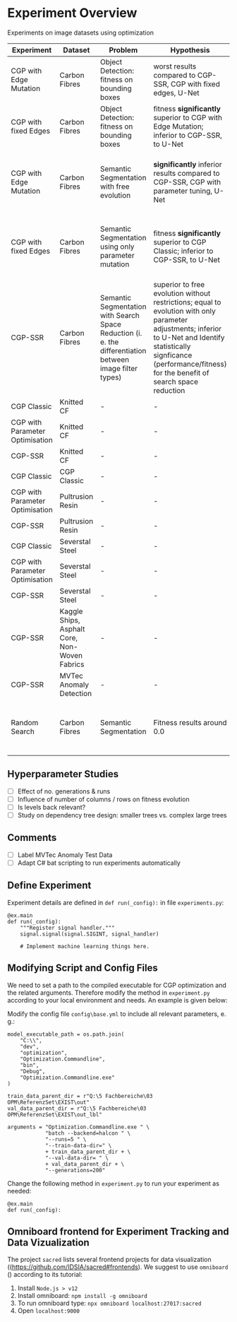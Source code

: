 # Experiment Overview

Experiments on image datasets using optimization

| Experiment | Dataset | Problem | Hypothesis | Goal |
| ---------- | ------- | ------- | ---------- | ---- |
| CGP with Edge Mutation | Carbon Fibres | Object Detection: fitness on bounding boxes | worst results compared to CGP-SSR, CGP with fixed edges, U-Net | based on settings used for ICMLA 2017 |
| CGP with fixed Edges | Carbon Fibres | Object Detection: fitness on bounding boxes | fitness **significantly** superior to CGP with Edge Mutation; inferior to CGP-SSR, to U-Net | based on settings from ICMLA 2017 |
| CGP with Edge Mutation | Carbon Fibres | Semantic Segmentation with free evolution | **significantly** inferior results compared to CGP-SSR, CGP with parameter tuning, U-Net | Reproduce results from traditional approach (e. g. ICMLA 2017), set a reference |
| CGP with fixed Edges | Carbon Fibres | Semantic Segmentation using only parameter mutation | fitness **significantly** superior to CGP Classic; inferior to CGP-SSR, to U-Net | Reproduce results from traditional approach (e. g. ICMLA 2017), set a reference |
| CGP-SSR | Carbon Fibres | Semantic Segmentation with Search Space Reduction (i. e. the differentiation between image filter types) | superior to free evolution without restrictions; equal to evolution with only parameter adjustments; inferior to U-Net and Identify statistically signficance (performance/fitness) for the benefit of search space reduction | show that limitations to the grid improve evolutionary development and overall results; Show superor to results by Harding et al. |
| CGP Classic | Knitted CF | - | - | - |
| CGP with Parameter Optimisation | Knitted CF | - | - | - |
| CGP-SSR | Knitted CF | - | - | - |
| CGP Classic | CGP Classic | - | - | - |
| CGP with Parameter Optimisation | Pultrusion Resin | - | - | - |
| CGP-SSR | Pultrusion Resin | - | - | - |
| CGP Classic | Severstal Steel | - | - | - |
| CGP with Parameter Optimisation | Severstal Steel | - | - | - |
| CGP-SSR | Severstal Steel | - | - | - |
| CGP-SSR | Kaggle Ships, Asphalt Core, Non-Woven Fabrics | - | - | - |
| CGP-SSR | MVTec Anomaly Detection | - | - | - |
| Random Search | Carbon Fibres | Semantic Segmentation | Fitness results around 0.0 | Establish a low level, default reference to all other experiments |

## Hyperparameter Studies

- [ ] Effect of no. generations & runs
- [ ] Influence of number of columns / rows on fitness evolution
- [ ] Is levels back relevant?
- [ ] Study on dependency tree design: smaller trees vs. complex large trees

## Comments

- [ ] Label MVTec Anomaly Test Data
- [ ] Adapt C# bat scripting to run experiments automatically

## Define Experiment

Experiment details are defined in `def run(_config):` in file `experiments.py`:

```
@ex.main
def run(_config):
    """Register signal handler."""
    signal.signal(signal.SIGINT, signal_handler)

    # Implement machine learning things here.
```

## Modifying Script and Config Files

We need to set a path to the compiled executable for CGP optimization and the related arguments.
Therefore modify the method in `experiment.py` according to your local environment and needs.
An example is given below:

Modify the config file `config\base.yml` to include all relevant parameters, e. g.:

```
model_executable_path = os.path.join(
    "C:\\",
    "dev",
    "optimization",
    "Optimization.Commandline",
    "bin",
    "Debug",
    "Optimization.Commandline.exe"
)

train_data_parent_dir = r"Q:\5 Fachbereiche\03 OPM\ReferenzSet\EXIST\out"
val_data_parent_dir = r"Q:\5 Fachbereiche\03 OPM\ReferenzSet\EXIST\out_lbl"

arguments = "Optimization.Commandline.exe " \
            "batch --backend=halcon " \
            "--runs=5 " \
            "--train-data-dir=" \
            + train_data_parent_dir + \
            "--val-data-dir= " \
            + val_data_parent_dir + \
            "--generations=200"
```

Change the following method in `experiment.py` to run your experiment as needed:
```
@ex.main
def run(_config):
```

## Omniboard frontend for Experiment Tracking and Data Vizualization

The project `sacred` lists several frontend projects for data visualization ((https://github.com/IDSIA/sacred#frontends).
We suggest to use `omniboard` () according to its tutorial:

1. Install `Node.js > v12`
1. Install omniboard: `npm install -g omniboard`
1. To run omniboard type: `npx omniboard localhost:27017:sacred`
1. Open `localhost:9000`
